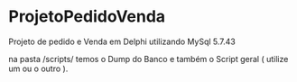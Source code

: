 # ProjetoPedidoVenda

Projeto de pedido e Venda em Delphi utilizando MySql 5.7.43

na pasta /scripts/ temos o Dump do Banco e também o Script geral ( utilize um ou o outro ).
